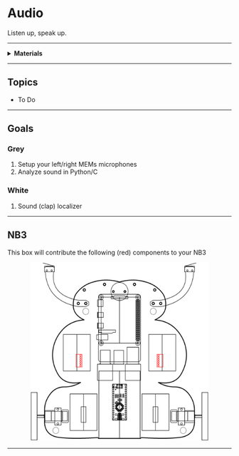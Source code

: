 # Audio

Listen up, speak up.

----

<details><summary><b>Materials</b></summary><p>

Contents|Description| # |Data|Link|
:-------|:----------|:-:|:--:|:--:|
NB3 Ear|01|I2S mems microphone breakout board|[-D-](2)|[-L-](NB3_ear)|VK|Audio|20|20|20
NB3 Mouth|01|I2S DAC-AMP breakout board|[-D-](1)|[-L-](NB3_mouth)|VK|Audio|20|20|20
Speaker|01|3 Watt 4 Ohm with Dupont 2.54 mm socket|[-D-](1)|[-L-](_data/datasheets/CQR0508.jpg)|https://www.amazon.co.uk/dp/B09JJ28D6R|Loose|0|30|15
Speaker Mount|01|Custom laser cut mount for speaker|[-D-](1)|[-L-](-)|VK|Mounts|75|20|5
M3 standoff (15/PS)|01|15 mm long plug-to-socket M3 standoff|[-D-](2)|[-L-](-)|https://uk.farnell.com/ettinger/05-13-151/spacer-m3x15-vzk/dp/1466726|Hardware|5|5|15
M3 nut (square)|01|square M3 nut 1.8 mm thick|[-D-](2)|[-L-](-)|https://www.accu.co.uk/flat-square-nuts/21326-HFSN-M3-A2|Hardware|5|5|3
M3 bolt (6)|01|6 mm long M3 bolt|[-D-](2)|[-L-](-)|https://www.accu.co.uk/pozi-pan-head-screws/500113-SPP-M3-6-ST-BZP|Hardware|5|5|6
M2.5 bolt (6)|01|6 mm long M2.5 bolt|[-D-](2)|-|https://www.accu.co.uk/pozi-pan-head-screws/9255-SPP-M2-5-6-A2|Hardware|5|5|6
M2.5 nut|01|regular M2.5 nut|[-D-](2)|[-L-](-)|https://www.accu.co.uk/hexagon-nuts/456430-HPN-M2-5-C8-Z|Hardware|5|5|3

</p></details>

----

## Topics

- To Do

----

## Goals

### Grey

1. Setup your left/right MEMs microphones
2. Analyze sound in Python/C

### White

1. Sound (clap) localizer


----

## NB3

This box will contribute the following (red) components to your NB3

<p align="center">
<img src="_data/images/NB3_audio.png" alt="NB3 stage" width="400" height="400">
<p>

----
